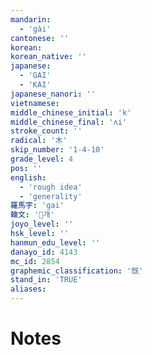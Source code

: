 ```yaml
---
mandarin:
  - 'gài'
cantonese: ''
korean:
korean_native: ''
japanese:
  - 'GAI'
  - 'KAI'
japanese_nanori: ''
vietnamese:
middle_chinese_initial: 'k'
middle_chinese_final: 'ʌi'
stroke_count: ''
radical: '木'
skip_number: '1-4-10'
grade_level: 4
pos: ''
english:
  - 'rough idea'
  - 'generality'
羅馬字: 'gai'
韓文: '개'
joyo_level: ''
hsk_level: ''
hanmun_edu_level: ''
danayo_id: 4143
mc_id: 2854
graphemic_classification: '旣'
stand_in: 'TRUE'
aliases:
---
```


# Notes
